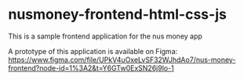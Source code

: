 # nusmoney-frontend-html-css-js

This is a sample frontend application for the nus money app

A prototype of this application is available on Figma:
https://www.figma.com/file/UPkV4uOxeLvSF32WJhdAo7/nus-money-frontend?node-id=1%3A2&t=Y6GTw0ExSN26j9lo-1